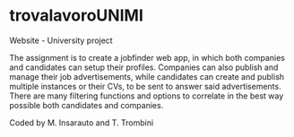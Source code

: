 # trovalavoroUNIMI
Website - University project

The assignment is to create a jobfinder web app, in which both companies and candidates can setup their profiles.
Companies can also publish and manage their job advertisements, while candidates can create and publish multiple instances or their CVs, to be sent to answer said advertisements.
There are many filtering functions and options to correlate in the best way possible both candidates and companies.

Coded by M. Insarauto and T. Trombini
